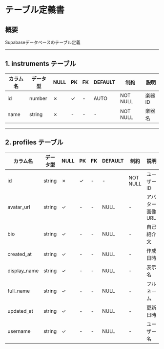# テーブル定義書

## 概要
Supabaseデータベースのテーブル定義

---

## 1. instruments テーブル

| カラム名 | データ型 | NULL | PK | FK | DEFAULT | 制約 | 説明 |
|---------|---------|------|----|----|---------|------|------|
| id | number | ✗ | ✓ | - | AUTO | NOT NULL | 楽器ID |
| name | string | ✗ | - | - | - | NOT NULL | 楽器名 |

---

## 2. profiles テーブル

| カラム名 | データ型 | NULL | PK | FK | DEFAULT | 制約 | 説明 |
|---------|---------|------|----|----|---------|------|------|
| id | string | ✗ | ✓ | - | - | NOT NULL | ユーザーID |
| avatar_url | string | ✓ | - | - | NULL | - | アバター画像URL |
| bio | string | ✓ | - | - | NULL | - | 自己紹介文 |
| created_at | string | ✓ | - | - | NULL | - | 作成日時 |
| display_name | string | ✓ | - | - | NULL | - | 表示名 |
| full_name | string | ✓ | - | - | NULL | - | フルネーム |
| updated_at | string | ✓ | - | - | NULL | - | 更新日時 |
| username | string | ✓ | - | - | NULL | - | ユーザー名 |

